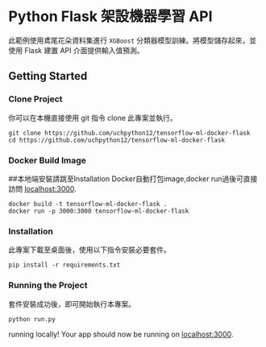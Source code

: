 # Python Flask 架設機器學習 API
此範例使用鳶尾花朵資料集進行 `XGBoost` 分類器模型訓練。將模型儲存起來，並使用 Flask 建置 API 介面提供輸入值預測。

## Getting Started
### Clone Project
你可以在本機直接使用 git 指令 clone 此專案並執行。

```
git clone https://github.com/uchpython12/tensorflow-ml-docker-flask
cd https://github.com/uchpython12/tensorflow-ml-docker-flask
```

### Docker Build Image
##本地端安裝請跳至Installation
Docker自動打包image,docker run過後可直接訪問 [localhost:3000](http://localhost:3000/).

```
docker build -t tensorflow-ml-docker-flask .
docker run -p 3000:3000 tensorflow-ml-docker-flask
```

### Installation
此專案下載至桌面後，使用以下指令安裝必要套件。

```
pip install -r requirements.txt
```

### Running the Project
套件安裝成功後，即可開始執行本專案。

```
python run.py
```

running locally! Your app should now be running on [localhost:3000](http://localhost:3000/).
